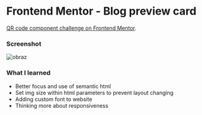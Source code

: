 # Frontend Mentor - Blog preview card
[QR code component challenge on Frontend Mentor](https://www.frontendmentor.io/challenges/qr-code-component-iux_sIO_H). 


### Screenshot

![obraz](https://github.com/Deelite34/Deelite34.github.io/assets/35972878/ea9540f3-c882-43fc-a11d-ac013a0a9111)


### What I learned
- Better focus and use of semantic html
- Set img size within html parameters to prevent layout changing
- Adding custom font to website
- Thinking more about responsiveness

